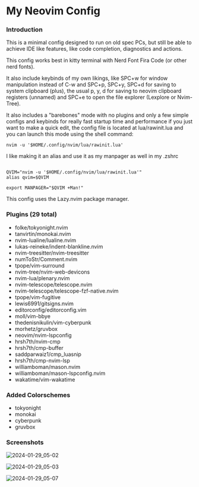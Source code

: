 # My Neovim Config

### Introduction

This is a minimal config designed to run on old spec PCs, but still be able
to achieve IDE like features, like code completion, diagnostics and actions.

This config works best in kitty terminal with Nerd Font Fira Code (or other
nerd fonts).

It also include keybinds of my own likings, like SPC+w for window manipulation
instead of C-w and SPC+p, SPC+y, SPC+d for saving to system clipboard (plus),
the usual p, y, d for saving to neovim clipboard registers (unnamed) and SPC+e
to open the file explorer (Lexplore or Nvim-Tree).

It also includes a "barebones" mode with no plugins and only a few simple
configs and keybinds for really fast startup time and performance if you just
want to make a quick edit, the config file is located at lua/rawinit.lua and
you can launch this mode using the shell command:

```shell
nvim -u '$HOME/.config/nvim/lua/rawinit.lua'
```

I like making it an alias and use it as my manpager as well in my .zshrc
```shell

QVIM="nvim -u '$HOME/.config/nvim/lua/rawinit.lua'"
alias qvim=$QVIM

export MANPAGER="$QVIM +Man!"

```

This config uses the Lazy.nvim package manager.

### Plugins (29 total)

- folke/tokyonight.nvim
- tanvirtin/monokai.nvim
- nvim-lualine/lualine.nvim
- lukas-reineke/indent-blankline.nvim
- nvim-treesitter/nvim-treesitter
- numToStr/Comment.nvim
- tpope/vim-surround
- nvim-tree/nvim-web-devicons
- nvim-lua/plenary.nvim
- nvim-telescope/telescope.nvim
- nvim-telescope/telescope-fzf-native.nvim
- tpope/vim-fugitive
- lewis6991/gitsigns.nvim
- editorconfig/editorconfig.vim
- moll/vim-bbye
- thedenisnikulin/vim-cyberpunk
- morhetz/gruvbox
- neovim/nvim-lspconfig
- hrsh7th/nvim-cmp
- hrsh7th/cmp-buffer
- saddparwaiz1/cmp_luasnip
- hrsh7th/cmp-nvim-lsp
- williamboman/mason.nvim
- williamboman/mason-lspconfig.nvim
- wakatime/vim-wakatime

### Added Colorschemes

- tokyonight
- monokai
- cyberpunk
- gruvbox

### Screenshots

![2024-01-29_05-02](https://github.com/atomoxetine/nvim/assets/132525922/c6174b3a-f56d-4757-9e26-559ea28196e6)

![2024-01-29_05-03](https://github.com/atomoxetine/nvim/assets/132525922/fbd71086-08c9-4f60-a567-3dc500b1c9fb)

![2024-01-29_05-07](https://github.com/atomoxetine/nvim/assets/132525922/d2486840-4d13-4ec5-bded-156403fdaa15)
